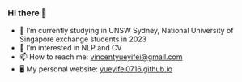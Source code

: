 ### Hi there 👋

<!--
**yueyifei0716/yueyifei0716** is a ✨ _special_ ✨ repository because its `README.md` (this file) appears on your GitHub profile.

Here are some ideas to get you started:

- 🔭 I’m currently working on ...
- 🌱 I’m currently learning ...
- 👯 I’m looking to collaborate on ...
- 🤔 I’m looking for help with ...
- 💬 Ask me about ...
- 📫 How to reach me: ...
- 😄 Pronouns: ...
- ⚡ Fun fact: ...
-->


- 🔭 I’m currently studying in UNSW Sydney, National University of Singapore exchange students in 2023
- 🌱 I’m interested in NLP and CV
- 📫 How to reach me: vincentyueyifei@gmail.com
- 🖥 My personal website: [yueyifei0716.github.io](https://yueyifei.xyz/)

<!--
[![Yifei YUE's github stats](https://github-readme-stats.vercel.app/api?username=yueyifei0716)](https://github.com/anuraghazra/github-readme-stats)
-->
